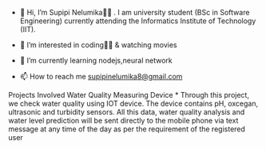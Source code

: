 - 👋 Hi, I’m Supipi Nelumika👩‍🦱 . I am  university student (BSc in Software 
Engineering) currently attending the Informatics Institute of Technology (IIT).

- 👀 I’m interested in coding👩‍💻 & watching movies

- 🌱 I’m currently learning nodejs,neural network

- 📫 How to reach me supipinelumika8@gmail.com

 Projects Involved
        Water Quality Measuring Device
         * Through this project, we check water 
quality using IOT device. The device contains pH, oxcegan, ultrasonic 
and turbidity sensors. All this data, water quality analysis and water level 
prediction will be sent directly to the mobile phone via text message at 
any time of the day as per the requirement of the registered user



